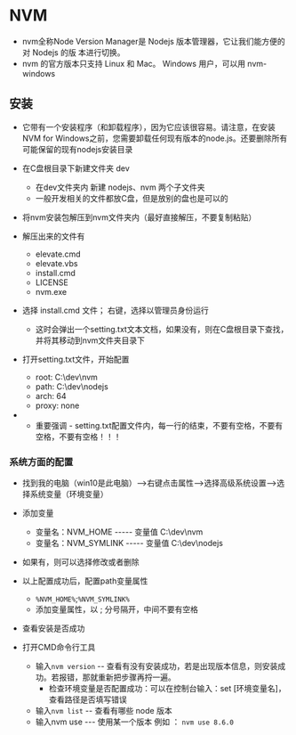 # NVM
- nvm全称Node Version Manager是 Nodejs 版本管理器，它让我们能方便的对 Nodejs 的版 本进行切换。 
- nvm 的官方版本只支持 Linux 和 Mac。 Windows 用户，可以用 nvm-windows

## 安装
- 它带有一个安装程序（和卸载程序），因为它应该很容易。请注意，在安装NVM for Windows之前，您需要卸载任何现有版本的node.js。还要删除所有可能保留的现有nodejs安装目录

- 在C盘根目录下新建文件夹 dev
    + 在dev文件夹内 新建 nodejs、nvm 两个子文件夹
    + 一般开发相关的文件都放C盘，但是放别的盘也是可以的

- 将nvm安装包解压到nvm文件夹内（最好直接解压，不要复制粘贴）    
- 解压出来的文件有
    + elevate.cmd
    + elevate.vbs
    + install.cmd
    + LICENSE
    + nvm.exe

- 选择 install.cmd 文件； 右键，选择以管理员身份运行 
    + 这时会弹出一个setting.txt文本文档，如果没有，则在C盘根目录下查找，并将其移动到nvm文件夹目录下

- 打开setting.txt文件，开始配置
    + root: C:\dev\nvm
    + path: C:\dev\nodejs
    + arch: 64 
    + proxy: none
-  * 重要强调 - setting.txt配置文件内，每一行的结束，不要有空格，不要有空格，不要有空格！！！

### 系统方面的配置
- 找到我的电脑（win10是此电脑）——>右键点击属性——>选择高级系统设置——>选择系统变量（环境变量）

- 添加变量
    + 变量名：NVM_HOME   -----  变量值 C:\dev\nvm
    + 变量名：NVM_SYMLINK   -----  变量值 C:\dev\nodejs
- 如果有，则可以选择修改或者删除
- 以上配置成功后，配置path变量属性
    + `%NVM_HOME%`;`%NVM_SYMLINK%` 
    + 添加变量属性，以 ; 分号隔开，中间不要有空格


- 查看安装是否成功
- 打开CMD命令行工具
    + 输入`nvm version`  -- 查看有没有安装成功，若是出现版本信息，则安装成功。若报错，那就重新把步骤再捋一遍。
        + 检查环境变量是否配置成功：可以在控制台输入：set [环境变量名]，查看路径是否填写错误
    + 输入`nvm list` -- 查看有哪些 node 版本
    + 输入nvm use  --- 使用某一个版本  例如 ： `nvm use 8.6.0`
 